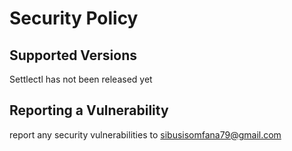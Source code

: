 # Security Policy

## Supported Versions

Settlectl has not been released yet

## Reporting a Vulnerability

report any security vulnerabilities to sibusisomfana79@gmail.com
